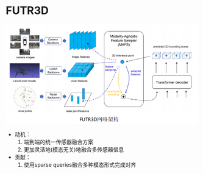FUTR3D
===
![网络架构](./picture/futr3d.png)
- 动机：
    1. 端到端的统一传感器融合方案
    2. 更加灵活地(模态无关)地融合多传感器信息
- 贡献：
    1. 使用sparse queries融合多种模态形式完成对齐